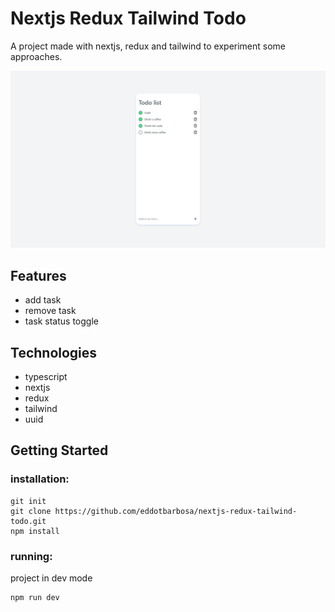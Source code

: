 # Nextjs Redux Tailwind Todo

A project made with nextjs, redux and tailwind to experiment some approaches.

![alt text](gitassets/project-preview.png.png)

## Features
* add task
* remove task
* task status toggle

## Technologies
* typescript
* nextjs
* redux
* tailwind
* uuid

## Getting Started
### installation:
```
git init
git clone https://github.com/eddotbarbosa/nextjs-redux-tailwind-todo.git
npm install
```

### running:
project in dev mode
```
npm run dev
```
